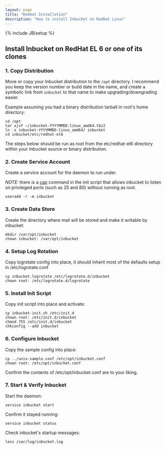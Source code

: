```yaml
---
layout: page
title: "RedHat Installation"
description: "How to install Inbucket on RedHat Linux"
---
```

{% include JB/setup %}

## Install Inbucket on RedHat EL 6 or one of its clones

### 1. Copy Distribution
Move or copy your Inbucket distribution to the `/opt` directory.  I recommend you
keep the version number or build date in the name, and create a symbolic link
from `inbucket` to that name to make upgrading/downgrading easier.

Example assuming you had a binary distribution tarball in root's home directory:

    cd /opt
    tar xjvf ~/inbucket-YYYYMMDD-linux_amd64.tbz2
    ln -s inbucket-YYYYMMDD-linux_amd64/ inbucket
    cd inbucket/etc/redhat-el6

The steps below should be run as root from the etc/redhat-el6 directory within your
Inbucket source or binary distribution.

### 2. Create Service Account
Create a service account for the daemon to run under.

*NOTE:* there is a [cap][1] command in the init script that allows inbucket to listen on
privileged ports (such as 25 and 80) without running as root.

    useradd -r -m inbucket

### 3. Create Data Store
Create the directory where mail will be stored and make it writable by inbucket:

    mkdir /var/opt/inbucket
    chown inbucket: /var/opt/inbucket

### 4. Setup Log Rotation
Copy logrotate config into place, it should inherit most of the defaults setup in
/etc/logrotate.conf

    cp inbucket.logrotate /etc/logrotate.d/inbucket
    chown root: /etc/logrotate.d/logrotate

### 5. Install Init Script
Copy init script into place and activate:

    cp inbucket-init.sh /etc/init.d
    chown root: /etc/init.d/inbucket
    chmod 755 /etc/init.d/inbucket
    chkconfig --add inbucket

### 6. Configure Inbucket
Copy the sample config into place:

    cp ../unix-sample.conf /etc/opt/inbucket.conf
    chown root: /etc/opt/inbucket.conf

Confirm the contents of /etc/opt/inbucket.conf are to your liking.

### 7. Start & Verify Inbucket
Start the daemon:

    service inbucket start

Confirm it stayed running:

    service inbucket status

Check inbucket's startup messages:

    less /var/log/inbucket.log

[1]: http://www.kernel.org/doc/man-pages/online/pages/man7/capabilities.7.html
